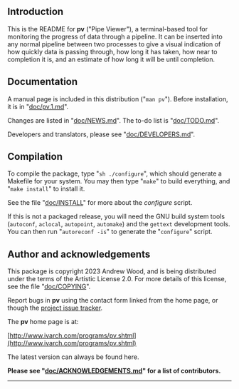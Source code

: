 Introduction
------------

This is the README for **pv** ("Pipe Viewer"), a terminal-based tool for
monitoring the progress of data through a pipeline.  It can be inserted into
any normal pipeline between two processes to give a visual indication of how
quickly data is passing through, how long it has taken, how near to
completion it is, and an estimate of how long it will be until completion.


Documentation
-------------

A manual page is included in this distribution ("`man pv`").  Before
installation, it is in "[doc/pv.1.md](./doc/pv.1)".

Changes are listed in "[doc/NEWS.md](./doc/NEWS.md)".  The to-do list is "[doc/TODO.md](./doc/TODO.md)".

Developers and translators, please see "[doc/DEVELOPERS.md](./doc/DEVELOPERS.md)".


Compilation
-----------

To compile the package, type "`sh ./configure`", which should generate a
Makefile for your system.  You may then type "`make`" to build everything,
and "`make install`" to install it.

See the file "[doc/INSTALL](./doc/INSTALL)" for more about the _configure_ script.

If this is not a packaged release, you will need the GNU build system tools
(`autoconf`, `aclocal`, `autopoint`, `automake`) and the `gettext`
development tools.  You can then run "`autoreconf -is`" to generate the
"`configure`" script.


Author and acknowledgements
---------------------------

This package is copyright 2023 Andrew Wood, and is being distributed under
the terms of the Artistic License 2.0.  For more details of this license,
see the file "[doc/COPYING](./doc/COPYING)".

Report bugs in **pv** using the contact form linked from the home page, or
though the [project issue tracker](https://codeberg.org/a-j-wood/pv/issues).

The **pv** home page is at:

[http://www.ivarch.com/programs/pv.shtml](http://www.ivarch.com/programs/pv.shtml)

The latest version can always be found here.

**Please see "[doc/ACKNOWLEDGEMENTS.md](./doc/ACKNOWLEDGEMENTS.md)" for a list of contributors.**

---

